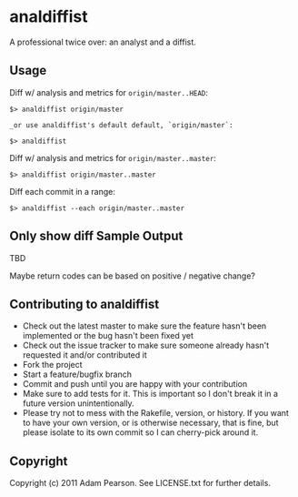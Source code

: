 analdiffist
============

A professional twice over: an analyst and a diffist.

Usage
-------

Diff w/ analysis and metrics for `origin/master..HEAD`:

    $> analdiffist origin/master

    _or use analdiffist's default default, `origin/master`:

    $> analdiffist

Diff w/ analysis and metrics for `origin/master..master`:

    $> analdiffist origin/master..master

Diff each commit in a range:

    $> analdiffist --each origin/master..master


Only show diff 
Sample Output
--------------

TBD

Maybe return codes can be based on positive / negative change?


Contributing to analdiffist
------------------------------
* Check out the latest master to make sure the feature hasn't been implemented or the bug hasn't been fixed yet
* Check out the issue tracker to make sure someone already hasn't requested it and/or contributed it
* Fork the project
* Start a feature/bugfix branch
* Commit and push until you are happy with your contribution
* Make sure to add tests for it. This is important so I don't break it in a future version unintentionally.
* Please try not to mess with the Rakefile, version, or history. If you want to have your own version, or is otherwise necessary, that is fine, but please isolate to its own commit so I can cherry-pick around it.

Copyright
--------------------

Copyright (c) 2011 Adam Pearson. See LICENSE.txt for
further details.

